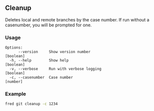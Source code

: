 ## Cleanup

Deletes local and remote branches by the case number. If run without a casenumber, you will be prompted for one.

### Usage

```
Options:
      --version     Show version number                                [boolean]
  -h, --help        Show help                                          [boolean]
  -v, --verbose     Run with verbose logging                           [boolean]
  -c, --casenumber  Case number                                         [number]
```

### Example

```sh
fred git cleanup -c 1234
```